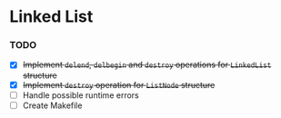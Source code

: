 # Linked List

### TODO
- [x] ~~Implement `delend`, `delbegin` and `destroy` operations for `LinkedList` structure~~
- [x] ~~Implement `destroy` operation for `ListNode` structure~~
- [ ] Handle possible runtime errors
- [ ] Create Makefile

